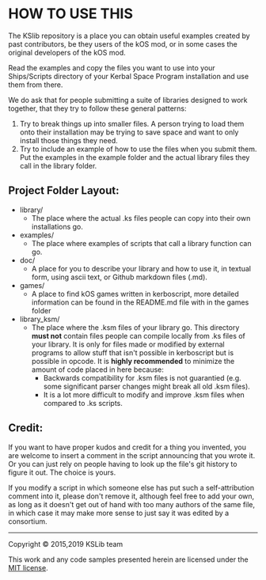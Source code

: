 # HOW TO USE THIS

The KSlib repository is a place you can obtain useful examples
created by past contributors, be they users of the kOS mod,
or in some cases the original developers of the kOS mod.

Read the examples and copy the files
you want to use into your Ships/Scripts directory of your
Kerbal Space Program installation and use them from there.

We do ask that for people submitting a suite of libraries
designed to work together, that they try to follow these
general patterns:

  1. Try to break things up into smaller files.  A person trying
     to load them onto their installation may be trying to save
     space and want to only install those things they need.
  2. Try to include an example of how to use the files when you
     submit them.  Put the examples in the example folder and
     the actual library files they call in the library folder.

## Project Folder Layout:

  * library/
    * The place where the actual .ks files people can copy into their
      own installations go.
  * examples/
    * The place where examples of scripts that call a library function
      can go.
  * doc/
    * A place for you to describe your library and how to use it, in
      textual form, using ascii text, or Github markdown files (.md).
  * games/
    * A place to find kOS games written in kerboscript, more detailed information can be found in the README.md file with in the games folder
  * library_ksm/
    * The place where the .ksm files of your library go.
      This directory **must not** contain files people can compile
      locally from .ks files of your library. It is only for files made
      or modified by external programs to allow stuff that isn't possible
      in kerboscript but is possible in opcode. It is **highly recommended**
      to minimize the amount of code placed in here because:
      * Backwards compatibility for .ksm files is not guarantied
        (e.g. some significant parser changes might break all old .ksm files).
      * It is a lot more difficult to modify and improve .ksm files when compared to .ks scripts.

## Credit:

If you want to have proper kudos and credit for a thing you invented,
you are welcome to insert a comment in the script announcing that you
wrote it.  Or you can just rely on people having to look up the file's
git history to figure it out.  The choice is yours.

If you modify a script in which someone else has put such a
self-attribution comment into it, please don't remove it,
although feel free to add your own, as long as it doesn't
get out of hand with too many authors of the same file, in
which case it may make more sense to just say it was edited
by a consortium.

---
Copyright © 2015,2019 KSLib team

This work and any code samples presented herein are licensed under the [MIT license](../LICENSE).